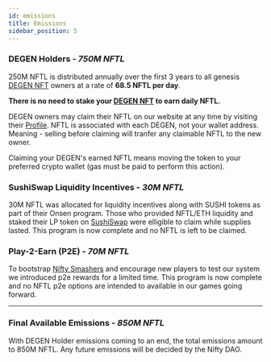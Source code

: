 ```yaml
---
id: emissions
title: Emissions
sidebar_position: 5
---
```


### DEGEN Holders - _750M NFTL_

250M NFTL is distributed annually over the first 3 years to all genesis [DEGEN NFT](/docs/overview/nfts/degens/about) owners at a rate of **68.5 NFTL per day**.

**There is no need to stake your [DEGEN NFT](/docs/overview/nfts/degens/about) to earn daily NFTL.**

DEGEN owners may claim their NFTL on our website at any time by visiting their [Profile](https://app.niftyleague.com/profile). NFTL is associated with each DEGEN, not your wallet address. Meaning - selling before claiming will tranfer any claimable NFTL to the new owner.

Claiming your DEGEN's earned NFTL means moving the token to your preferred crypto wallet (gas must be paid to perform this action).

### SushiSwap Liquidity Incentives - _30M NFTL_

30M NFTL was allocated for liquidity incentives along with SUSHI tokens as part of their Onsen program. Those who provided NFTL/ETH liquidity and staked their LP token on [SushiSwap](https://sushi.com/) were elligible to claim while supplies lasted. This program is now complete and no NFTL is left to be claimed.

### Play-2-Earn (P2E) - _70M NFTL_

To bootstrap [Nifty Smashers](/docs/overview/games/mobile-games/nifty-smashers) and encourage new players to test our system we introduced p2e rewards for a limited time. This program is now complete and no NFTL p2e options are intended to available in our games going forward.

---

### Final Available Emissions - _850M NFTL_

With DEGEN Holder emissions coming to an end, the total emissions amount to 850M NFTL. Any future emissions will be decided by the Nifty DAO.
